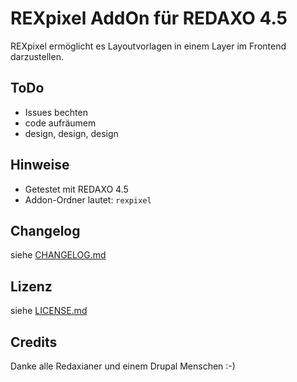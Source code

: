 REXpixel AddOn für REDAXO 4.5
===================================

REXpixel ermöglicht es Layoutvorlagen in einem Layer im Frontend darzustellen.


ToDo
--------

* Issues bechten
* code aufräumem
* design, design, design


Hinweise
--------

* Getestet mit REDAXO 4.5
* Addon-Ordner lautet: `rexpixel`

Changelog
---------

siehe [CHANGELOG.md](CHANGELOG.md)

Lizenz
------

siehe [LICENSE.md](LICENSE.md)

Credits
-------

Danke alle Redaxianer und einem Drupal Menschen :-)
